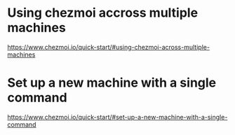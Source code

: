 # Using chezmoi accross multiple machines
https://www.chezmoi.io/quick-start/#using-chezmoi-across-multiple-machines

# Set up a new machine with a single command
https://www.chezmoi.io/quick-start/#set-up-a-new-machine-with-a-single-command
